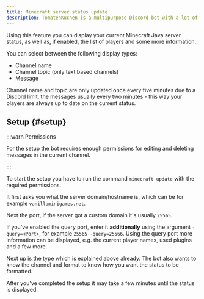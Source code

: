 ```yaml
---
title: Minecraft server status update
description: TomatenKuchen is a multipurpose Discord bot with a lot of features. Display the current status of a Minecraft server in a channel name or topic, or in a message.
---
```


Using this feature you can display your current Minecraft Java server status, as well as, if enabled, the list of players and some more information.

You can select between the following display types:
- Channel name
- Channel topic (only text based channels)
- Message

Channel name and topic are only updated once every five minutes due to a Discord limit, the messages usually every two minutes - this way your players are always up to date on the current status.

## Setup {#setup}

:::warn Permissions

For the setup the bot requires enough permissions for editing and deleting messages in the current channel.

:::

To start the setup you have to run the command `minecraft update` with the required permissions.

It first asks you what the server domain/hostname is, which can be for example `vanillaminigames.net`.

Next the port, if the server got a custom domain it's usually `25565`.

If you've enabled the query port, enter it **additionally** using the argument `-query=<Port>`, for example `25565 -query=25566`.
Using the query port more information can be displayed, e.g. the current player names, used plugins and a few more.

Next up is the type which is explained above already.
The bot also wants to know the channel and format to know how you want the status to be formatted.

After you've completed the setup it may take a few minutes until the status is displayed.
